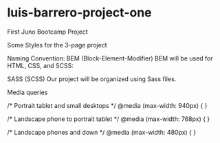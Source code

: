 # luis-barrero-project-one

First Juno Bootcamp Project

Some Styles for the 3-page project

Naming Convention: BEM (Block-Element-Modifier) BEM will be used for HTML, CSS, and SCSS:

SASS (SCSS) Our project will be organized using Sass files.


Media queries

/* Portrait tablet and small desktops */
@media (max-width: 940px) {
}

/* Landscape phone to portrait tablet */
@media (max-width: 768px) {
}

/* Landscape phones and down */
@media (max-width: 480px) {
}
